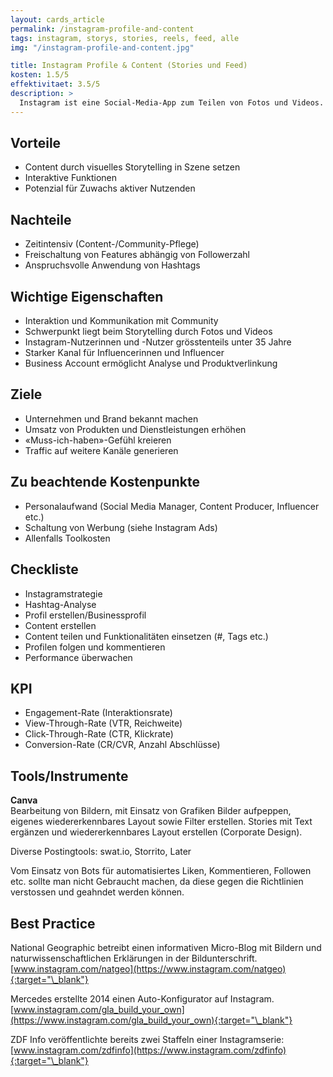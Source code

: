 ```yaml
---
layout: cards_article
permalink: /instagram-profile-and-content
tags: instagram, storys, stories, reels, feed, alle
img: "/instagram-profile-and-content.jpg"

title: Instagram Profile & Content (Stories und Feed)
kosten: 1.5/5
effektivitaet: 3.5/5
description: >
  Instagram ist eine Social-Media-App zum Teilen von Fotos und Videos. Hashtags (#) verschlagworten die Beiträge, sodass diese gefunden werden können. Mit gezieltem Einsatz der Hashtags oder Local Tags wird die Zielgruppe akquiriert. Content kann als Story oder als Beitrag im Feed geteilt werden. Die Story ist für 24 Stunden online, kann aber als Highlight im Feed gespeichert werden. Der Feed ist die persönliche Beitragsliste eines Profils. Zudem ermöglicht Instagram TV (IGTV) das Teilen von Videos mit einer Dauer von mehr als 60 Sekunden. Mit Instagram kann man Unternehmen, Dienstleistungen, Produkte, Blogs und den Lifestyle von Personen vermarkten.
---
```


## Vorteile

- Content durch visuelles Storytelling in Szene setzen
- Interaktive Funktionen
- Potenzial für Zuwachs aktiver Nutzenden

## Nachteile

- Zeitintensiv (Content-/Community-Pflege)
- Freischaltung von Features abhängig von Followerzahl
- Anspruchsvolle Anwendung von Hashtags

## Wichtige Eigenschaften

- Interaktion und Kommunikation mit Community
- Schwerpunkt liegt beim Storytelling durch Fotos und Videos
- Instagram-Nutzerinnen und -Nutzer grösstenteils unter 35 Jahre
- Starker Kanal für Influencerinnen und Influencer
- Business Account ermöglicht Analyse und Produktverlinkung

## Ziele

- Unternehmen und Brand bekannt machen
- Umsatz von Produkten und Dienstleistungen erhöhen
- «Muss-ich-haben»-Gefühl kreieren
- Traffic auf weitere Kanäle generieren

## Zu beachtende Kostenpunkte

- Personalaufwand (Social Media Manager, Content Producer, Influencer etc.)
- Schaltung von Werbung (siehe Instagram Ads)
- Allenfalls Toolkosten

## Checkliste

- Instagramstrategie
- Hashtag-Analyse
- Profil erstellen/Businessprofil
- Content erstellen
- Content teilen und Funktionalitäten einsetzen (#, Tags etc.)
- Profilen folgen und kommentieren
- Performance überwachen

## KPI

- Engagement-Rate (Interaktionsrate)
- View-Through-Rate (VTR, Reichweite)
- Click-Through-Rate (CTR, Klickrate)
- Conversion-Rate (CR/CVR, Anzahl Abschlüsse)

## Tools/Instrumente

**Canva**  
Bearbeitung von Bildern, mit Einsatz von Grafiken Bilder aufpeppen, eigenes wiedererkennbares Layout sowie Filter erstellen. Stories mit Text ergänzen und wiedererkennbares Layout erstellen (Corporate Design).

Diverse Postingtools: swat.io, Storrito, Later

Vom Einsatz von Bots für automatisiertes Liken, Kommentieren, Followen etc. sollte man nicht Gebraucht machen, da diese gegen die Richtlinien verstossen und geahndet werden können.

## Best Practice

National Geographic betreibt einen informativen Micro-Blog mit Bildern und naturwissenschaftlichen Erklärungen in der Bildunterschrift.  
[www.instagram.com/natgeo](https://www.instagram.com/natgeo){:target="\_blank"}

Mercedes erstellte 2014 einen Auto-Konfigurator auf Instagram.  
[www.instagram.com/gla_build_your_own](https://www.instagram.com/gla_build_your_own){:target="\_blank"}

ZDF Info veröffentlichte bereits zwei Staffeln einer Instagramserie:  
[www.instagram.com/zdfinfo](https://www.instagram.com/zdfinfo){:target="\_blank"}
